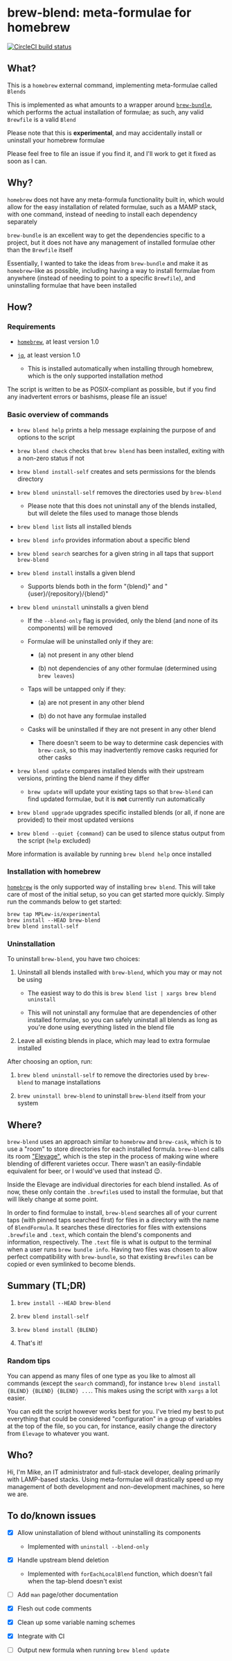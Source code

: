 # brew-blend: meta-formulae for homebrew #


[![CircleCI build status](https://circleci.com/gh/MPLew-is/homebrew-blend.svg?style=svg)](https://circleci.com/gh/MPLew-is/homebrew-blend)


## What? ##

This is a `homebrew` external command, implementing meta-formulae called `Blends`

This is implemented as what amounts to a wrapper around [`brew-bundle`](https://github.com/Homebrew/homebrew-bundle), which performs the actual installation of formulae; as such, any valid `Brewfile` is a valid `Blend`

Please note that this is **experimental**, and may accidentally install or uninstall your homebrew formulae

Please feel free to file an issue if you find it, and I'll work to get it fixed as soon as I can.


## Why? ##

`homebrew` does not have any meta-formula functionality built in, which would allow for the easy installation of related formulae, such as a MAMP stack, with one command, instead of needing to install each dependency separately

`brew-bundle` is an excellent way to get the dependencies specific to a project, but it does not have any management of installed formulae other than the `Brewfile` itself

Essentially, I wanted to take the ideas from `brew-bundle` and make it as `homebrew`-like as possible, including having a way to install formulae from anywhere (instead of needing to point to a specific `Brewfile`), and uninstalling formulae that have been installed


## How? ##


### Requirements ###

- [`homebrew`](https://github.com/Homebrew/brew), at least version 1.0

- [`jq`](https://github.com/stedolan/jq), at least version 1.0

	- This is installed automatically when installing through homebrew, which is the only supported installation method

The script is written to be as POSIX-compliant as possible, but if you find any inadvertent errors or bashisms, please file an issue!


### Basic overview of commands ###

- `brew blend help` prints a help message explaining the purpose of and options to the script

- `brew blend check` checks that `brew blend` has been installed, exiting with a non-zero status if not

- `brew blend install-self` creates and sets permissions for the blends directory

- `brew blend uninstall-self` removes the directories used by `brew-blend`

	- Please note that this does not uninstall any of the blends installed, but will delete the files used to manage those blends

- `brew blend list` lists all installed blends

- `brew blend info` provides information about a specific blend

- `brew blend search` searches for a given string in all taps that support `brew-blend`

- `brew blend install` installs a given blend

	- Supports blends both in the form "{blend}" and "{user}/{repository}/{blend}"

- `brew blend uninstall` uninstalls a given blend

	- If the `--blend-only` flag is provided, only the blend (and none of its components) will be removed

	- Formulae will be uninstalled only if they are:
	
		- (a) not present in any other blend
		
		- (b) not dependencies of any other formulae (determined using `brew leaves`)
	
	- Taps will be untapped only if they:
	
		- (a) are not present in any other blend
		
		- (b) do not have any formulae installed
	
	- Casks will be uninstalled if they are not present in any other blend
	
		- There doesn't seem to be way to determine cask depencies with `brew-cask`, so this may inadvertently remove casks requried for other casks

- `brew blend update` compares installed blends with their upstream versions, printing the blend name if they differ

	- `brew update` will update your existing taps so that `brew-blend` can find updated formulae, but it is **not** currently run automatically

- `brew blend upgrade` upgrades specific installed blends (or all, if none are provided) to their most updated versions

- `brew blend --quiet {command}` can be used to silence status output from the script (`help` excluded)


More information is available by running `brew blend help` once installed


### Installation with homebrew ###

[`homebrew`](https://github.com/Homebrew/brew) is the only supported way of installing `brew blend`. This will take care of most of the initial setup, so you can get started more quickly. Simply run the commands below to get started:

```shell
brew tap MPLew-is/experimental
brew install --HEAD brew-blend
brew blend install-self
```


### Uninstallation ###

To uninstall `brew-blend`, you have two choices:

1. Uninstall all blends installed with `brew-blend`, which you may or may not be using

	- The easiest way to do this is `brew blend list | xargs brew blend uninstall`
	
	- This will not uninstall any formulae that are dependencies of other installed formulae, so you can safely uninstall all blends as long as you're done using everything listed in the blend file

2. Leave all existing blends in place, which may lead to extra formulae installed


After choosing an option, run:

1. `brew blend uninstall-self` to remove the directories used by `brew-blend` to manage installations

2. `brew uninstall brew-blend` to uninstall `brew-blend` itself from your system


## Where? ##

`brew-blend` uses an approach similar to `homebrew` and `brew-cask`, which is to use a "room" to store directories for each installed formula. `brew-blend` calls its room ["Elevage"](https://en.wiktionary.org/wiki/élevage), which is the step in the process of making wine where blending of different varietes occur. There wasn't an easily-findable equivalent for beer, or I would've used that instead 😉.

Inside the Elevage are individual directories for each blend installed. As of now, these only contain the `.brewfile`s used to install the formulae, but that will likely change at some point.

In order to find formulae to install, `brew-blend` searches all of your current taps (with pinned taps searched first) for files in a directory with the name of `BlendFormula`. It searches these directories for files with extensions `.brewfile` and `.text`, which contain the blend's components and information, respectively. The `.text` file is what is output to the terminal when a user runs `brew bundle info`. Having two files was chosen to allow perfect compatibility with `brew-bundle`, so that existing `Brewfiles` can be copied or even symlinked to become blends.


## Summary (TL;DR) ##

1. `brew install --HEAD brew-blend`

2. `brew blend install-self`

3. `brew blend install {BLEND}`

4. That's it!


### Random tips ###

You can append as many files of one type as you like to almost all commands (except the `search` command), for instance `brew blend install {BLEND} {BLEND} {BLEND} ...`. This makes using the script with `xargs` a lot easier.

You can edit the script however works best for you. I've tried my best to put everything that could be considered "configuration" in a group of variables at the top of the file, so you can, for instance, easily change the directory from `Elevage` to whatever you want.


## Who? ##

Hi, I'm Mike, an IT administrator and full-stack developer, dealing primarily with LAMP-based stacks. Using meta-formulae will drastically speed up my management of both development and non-development machines, so here we are.


## To do/known issues ##

- [x] Allow uninstallation of blend without uninstalling its components

	- Implemented with `uninstall --blend-only`

- [x] Handle upstream blend deletion

	- Implemented with `forEachLocalBlend` function, which doesn't fail when the tap-blend doesn't exist

- [ ] Add `man` page/other documentation

- [x] Flesh out code comments

- [x] Clean up some variable naming schemes

- [x] Integrate with CI

- [ ] Output new formula when running `brew blend update`
